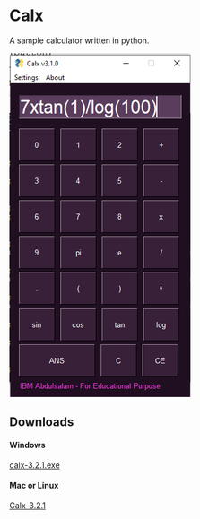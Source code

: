 # Calx
A sample calculator written in python.

![python calx](https://github.com/moriire/Calx/blob/master/assets/pycal.PNG)

## Downloads

#### Windows
[calx-3.2.1.exe](https://github.com/moriire/Calx/blob/master/dist/calx-v3.2.1.exe?raw=true)

#### Mac or Linux


[Calx-3.2.1](https://github.com/moriire/Calx/blob/master/dist/calx-v3.2.1?raw=true)
